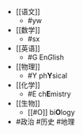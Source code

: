- [[语文]]
	- #yw
- [[数学]]
	- #sx
- [[英语]]
	- #G En*G*lish
- [[物理]]
	- #Y ph**Y**sical
- [[化学]]
	- #E ch**E**mistry
- [[生物]]
	- [[#O]] bi**O**logy
- #政治 #历史 #地理